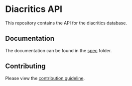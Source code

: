 # Diacritics API

This repository contains the API for the diacritics database.

## Documentation

The documentation can be found in the [spec](./spec/) folder.

## Contributing

Please view the [contribution guideline](./CONTRIBUTING.md).
